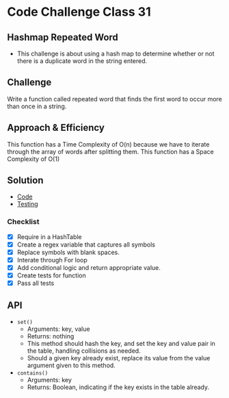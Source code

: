 # Code Challenge Class 31

## Hashmap Repeated Word

- This challenge is about using a hash map to determine whether or not there is a duplicate word in the string entered.

## Challenge

Write a function called repeated word that finds the first word to occur more than once in a string.

## Approach & Efficiency

This function has a Time Complexity of O(n) because we have to iterate through the array of words after splitting them.
This function has a Space Complexity of O(1)

## Solution

- [Code](/javascript/401-code-challenges/hashmap-repeated-word/index.js)
- [Testing](/javascript/401-code-challenges/hashmap-repeated-word/__tests__/index.test.js)

### Checklist

- [x] Require in a HashTable
- [x] Create a regex variable that captures all symbols
- [x] Replace symbols with blank spaces.
- [x] Interate through For loop
- [x] Add conditional logic and return appropriate value.
- [x] Create tests for function
- [x] Pass all tests

## API

- `set()`
  - Arguments: key, value
  - Returns: nothing
  - This method should hash the key, and set the key and value pair in the table, handling collisions as needed.
  - Should a given key already exist, replace its value from the value argument given to this method.
- `contains()`
  - Arguments: key
  - Returns: Boolean, indicating if the key exists in the table already.